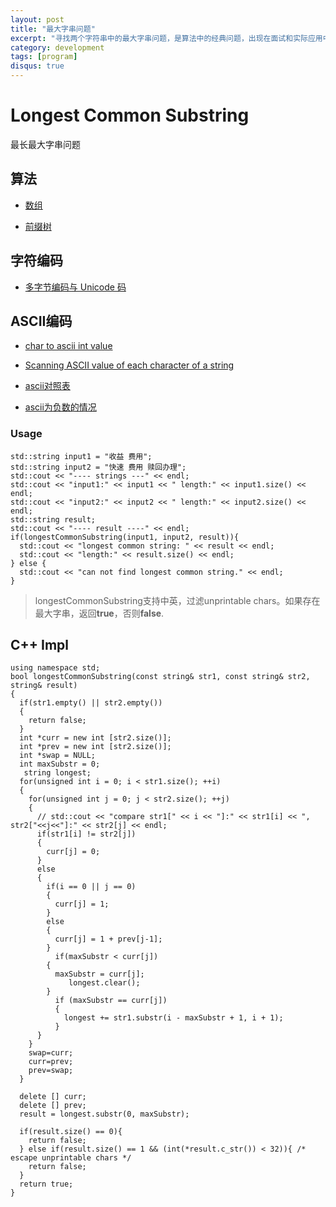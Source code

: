 ```yaml
---
layout: post
title: "最大字串问题"
excerpt: "寻找两个字符串中的最大字串问题，是算法中的经典问题，出现在面试和实际应用中，屡见不鲜。本文给出了C++中的实现。"
category: development
tags: [program]
disqus: true
---
```


# Longest Common Substring
最长最大字串问题

## 算法

* [数组](http://www.sourcetricks.com/2012/07/longest-common-substring-problem.html#.WUPNsROGOCQ)

* [前缀树](http://www.talkativeman.com/longest-common-substring-algorithm/)

## 字符编码

* [多字节编码与 Unicode 码](http://wiki.jikexueyuan.com/project/visual-studio/14.html)

## ASCII编码

* [char to ascii int value](https://stackoverflow.com/questions/15999272/how-to-convert-an-ascii-char-to-its-ascii-int-value)

* [Scanning ASCII value of each character of a string](https://stackoverflow.com/questions/13412206/scanning-ascii-value-of-each-character-of-a-string)

* [ascii对照表](http://www.learncpp.com/cpp-tutorial/27-chars/)

* [ascii为负数的情况](https://stackoverflow.com/questions/4690415/negative-ascii-value)

### Usage

```
std::string input1 = "收益 费用";
std::string input2 = "快速 费用 赎回办理";
std::cout << "---- strings ---" << endl;
std::cout << "input1:" << input1 << " length:" << input1.size() << endl;
std::cout << "input2:" << input2 << " length:" << input2.size() << endl;
std::string result;
std::cout << "---- result ----" << endl;
if(longestCommonSubstring(input1, input2, result)){
  std::cout << "longest common string: " << result << endl;
  std::cout << "length:" << result.size() << endl;
} else {
  std::cout << "can not find longest common string." << endl;
}
```

> longestCommonSubstring支持中英，过滤unprintable chars。如果存在最大字串，返回**true**，否则**false**.


## C++ Impl
```
using namespace std;
bool longestCommonSubstring(const string& str1, const string& str2, string& result)
{
  if(str1.empty() || str2.empty())
  {
    return false;
  }
  int *curr = new int [str2.size()];
  int *prev = new int [str2.size()];
  int *swap = NULL;
  int maxSubstr = 0;
   string longest;
  for(unsigned int i = 0; i < str1.size(); ++i)
  {
    for(unsigned int j = 0; j < str2.size(); ++j)
    {
      // std::cout << "compare str1[" << i << "]:" << str1[i] << ", str2["<<j<<"]:" << str2[j] << endl;
      if(str1[i] != str2[j])
      {
        curr[j] = 0;
      }
      else
      {
        if(i == 0 || j == 0)
        {
          curr[j] = 1;
        }
        else
        {
          curr[j] = 1 + prev[j-1];
        }
          if(maxSubstr < curr[j])
        {
          maxSubstr = curr[j];
             longest.clear();
        }
          if (maxSubstr == curr[j])
          {
            longest += str1.substr(i - maxSubstr + 1, i + 1);
          }
      }
    }
    swap=curr;
    curr=prev;
    prev=swap;
  }

  delete [] curr;
  delete [] prev;
  result = longest.substr(0, maxSubstr);

  if(result.size() == 0){
    return false;
  } else if(result.size() == 1 && (int(*result.c_str()) < 32)){ /* escape unprintable chars */
    return false;
  }
  return true;
}
``` 